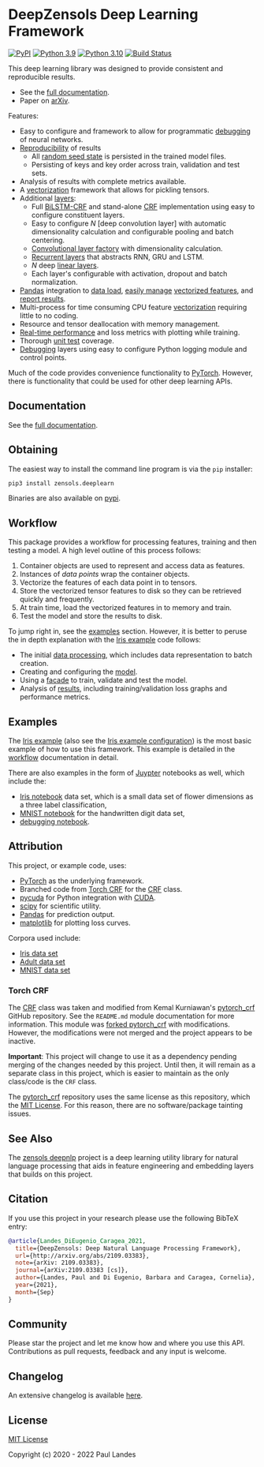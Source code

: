 # DeepZensols Deep Learning Framework

[![PyPI][pypi-badge]][pypi-link]
[![Python 3.9][python39-badge]][python39-link]
[![Python 3.10][python310-badge]][python310-link]
[![Build Status][build-badge]][build-link]

This deep learning library was designed to provide consistent and reproducible
results.

* See the [full documentation].
* Paper on [arXiv](http://arxiv.org/abs/2109.03383).

Features:
* Easy to configure and framework to allow for programmatic [debugging] of
  neural networks.
* [Reproducibility] of results
  * All [random seed state] is persisted in the trained model files.
  * Persisting of keys and key order across train, validation and test sets.
* Analysis of results with complete metrics available.
* A [vectorization] framework that allows for pickling tensors.
* Additional [layers]:
  * Full [BiLSTM-CRF] and stand-alone [CRF] implementation using easy to
    configure constituent layers.
  * Easy to configure *N* [deep convolution layer] with automatic
    dimensionality calculation and configurable pooling and batch centering.
  * [Convolutional layer factory] with dimensionality calculation.
  * [Recurrent layers] that abstracts RNN, GRU and LSTM.
  * *N* deep [linear layers].
  * Each layer's configurable with activation, dropout and batch normalization.
* [Pandas] integration to [data load], [easily manage] [vectorized features],
  and [report results].
* Multi-process for time consuming CPU feature [vectorization] requiring little
  to no coding.
* Resource and tensor deallocation with memory management.
* [Real-time performance] and loss metrics with plotting while training.
* Thorough [unit test] coverage.
* [Debugging] layers using easy to configure Python logging module and control
  points.

Much of the code provides convenience functionality to [PyTorch].  However,
there is functionality that could be used for other deep learning APIs.


## Documentation

See the [full documentation].


## Obtaining

The easiest way to install the command line program is via the `pip` installer:
```bash
pip3 install zensols.deeplearn
```

Binaries are also available on [pypi].


## Workflow

This package provides a workflow for processing features, training and then
testing a model.  A high level outline of this process follows:
1. Container objects are used to represent and access data as features.
1. Instances of *data points* wrap the container objects.
1. Vectorize the features of each data point in to tensors.
1. Store the vectorized tensor features to disk so they can be retrieved
   quickly and frequently.
1. At train time, load the vectorized features in to memory and train.
1. Test the model and store the results to disk.

To jump right in, see the [examples](#examples) section.  However, it is better
to peruse the in depth explanation with the [Iris example] code follows:
* The initial [data processing], which includes data representation to batch
  creation.
* Creating and configuring the [model].
* Using a [facade] to train, validate and test the model.
* Analysis of [results], including training/validation loss graphs and
  performance metrics.


## Examples

The [Iris example] (also see the [Iris example configuration]) is the most
basic example of how to use this framework.  This example is detailed in the
[workflow](#workflow) documentation in detail.

There are also examples in the form of [Juypter] notebooks as well, which
include the:
* [Iris notebook] data set, which is a small data set of flower dimensions as a
  three label classification,
* [MNIST notebook] for the handwritten digit data set,
* [debugging notebook].


## Attribution

This project, or example code, uses:
* [PyTorch] as the underlying framework.
* Branched code from [Torch CRF](#torch-crf) for the [CRF] class.
* [pycuda] for Python integration with [CUDA].
* [scipy] for scientific utility.
* [Pandas] for prediction output.
* [matplotlib] for plotting loss curves.

Corpora used include:
* [Iris data set]
* [Adult data set]
* [MNIST data set]


### Torch CRF

The [CRF] class was taken and modified from Kemal Kurniawan's [pytorch_crf]
GitHub repository.  See the `README.md` module documentation for more
information.  This module was [forked pytorch_crf] with modifications.
However, the modifications were not merged and the project appears to be
inactive.

**Important**: This project will change to use it as a dependency pending
merging of the changes needed by this project.  Until then, it will remain as a
separate class in this project, which is easier to maintain as the only
class/code is the `CRF` class.

The [pytorch_crf] repository uses the same license as this repository, which
the [MIT License].  For this reason, there are no software/package tainting
issues.


## See Also

The [zensols deepnlp] project is a deep learning utility library for natural
language processing that aids in feature engineering and embedding layers that
builds on this project.


## Citation

If you use this project in your research please use the following BibTeX entry:
```bibtex
@article{Landes_DiEugenio_Caragea_2021,
  title={DeepZensols: Deep Natural Language Processing Framework},
  url={http://arxiv.org/abs/2109.03383},
  note={arXiv: 2109.03383},
  journal={arXiv:2109.03383 [cs]},
  author={Landes, Paul and Di Eugenio, Barbara and Caragea, Cornelia},
  year={2021},
  month={Sep}
}
```


## Community

Please star the project and let me know how and where you use this API.
Contributions as pull requests, feedback and any input is welcome.


## Changelog

An extensive changelog is available [here](CHANGELOG.md).


## License

[MIT License]

Copyright (c) 2020 - 2022 Paul Landes


<!-- links -->
[pypi]: https://pypi.org/project/zensols.deeplearn/
[pypi-link]: https://pypi.python.org/pypi/zensols.deeplearn
[pypi-badge]: https://img.shields.io/pypi/v/zensols.deeplearn.svg
[python39-badge]: https://img.shields.io/badge/python-3.9-blue.svg
[python39-link]: https://www.python.org/downloads/release/python-390
[python310-badge]: https://img.shields.io/badge/python-3.10-blue.svg
[python310-link]: https://www.python.org/downloads/release/python-310
[build-badge]: https://github.com/plandes/util/workflows/CI/badge.svg
[build-link]: https://github.com/plandes/deeplearn/actions

[MIT License]: LICENSE.md
[PyTorch]: https://pytorch.org
[Juypter]: https://jupyter.org
[pycuda]: https://pypi.org/project/pycuda/
[CUDA]: https://developer.nvidia.com/cuda-toolkit
[scipy]: https://www.scipy.org
[Pandas]: https://pandas.pydata.org
[matplotlib]: https://matplotlib.org

[pytorch_crf]: https://github.com/kmkurn/pytorch-crf
[forked pytorch_crf]: https://github.com/plandes/pytorch-crf
[zensols.deeplearn.layer.CRF]: api/zensols.deeplearn.layer.html#zensols.deeplearn.layer.crf.CRF
[zensols deepnlp]: https://plandes.github.io/deepnlp

[full documentation]: https://plandes.github.io/deeplearn/index.html
[Iris notebook]: https://github.com/plandes/deeplearn/tree/master/notebook/iris.ipynb
[MNIST notebook]: https://github.com/plandes/deeplearn/tree/master/notebook/mnist.ipynb
[debugging notebook]: https://github.com/plandes/deeplearn/tree/master/notebook/debug.ipynb

[model]: https://plandes.github.io/deeplearn/doc/model.html
[facade]: https://plandes.github.io/deeplearn/doc/facade.html
[results]: https://plandes.github.io/deeplearn/doc/results.html
[data processing]: https://plandes.github.io/deeplearn/doc/preprocess.html
[layers]: https://plandes.github.io/deeplearn/doc/layers.html
[reproducibility]: https://plandes.github.io/deeplearn/doc/results.html#reproducibility
[debugging]: https://plandes.github.io/deeplearn/doc/facade.html#debugging-the-model
[random seed state]: api/zensols.deeplearn.html#zensols.deeplearn.torchconfig.TorchConfig.set_random_seed
[Real-time performance]: https://plandes.github.io/deeplearn/doc/results.html#plotting-loss
[Debugging]: https://plandes.github.io/deeplearn/doc/model.html#debugging
[unit test]: https://github.com/plandes/deeplearn/tree/master/test/python
[vectorization]: https://plandes.github.io/deeplearn/doc/preprocess.html#vectorizers
[Iris example]: https://github.com/plandes/deeplearn/blob/master/test/python/iris/model.py
[Iris example configuration]: https://github.com/plandes/deeplearn/blob/master/test-resources/iris

[Iris data set]: https://archive.ics.uci.edu/ml/datasets/iris
[Adult data set]: http://archive.ics.uci.edu/ml/datasets/Adult
[MNIST data set]: http://yann.lecun.com/exdb/mnist/

[data load]: https://plandes.github.io/deeplearn/api/zensols.dataframe.html?highlight=dataframestash#zensols.dataframe.stash.DataframeStash
[easily manage]: https://plandes.github.io/deeplearn/api/zensols.deeplearn.dataframe.html?highlight=dataframefeaturevectorizermanager#zensols.deeplearn.dataframe.vectorize.DataframeFeatureVectorizerManager
[vectorized features]: https://plandes.github.io/deeplearn/api/zensols.deeplearn.vectorize.html?highlight=seriesencodablefeaturevectorizer#zensols.deeplearn.vectorize.vectorizers.OneHotEncodedEncodableFeatureVectorizer
[report results]: https://plandes.github.io/deeplearn/api/zensols.deeplearn.result.html?highlight=modelresultreporter#zensols.deeplearn.result.report.ModelResultReporter

[Convolutional layer factory]: https://plandes.github.io/deeplearn/api/zensols.deeplearn.layer.html#zensols.deeplearn.layer.conv.ConvolutionLayerFactory
[CRF]: https://plandes.github.io/deeplearn/api/zensols.deeplearn.layer.html#zensols.deeplearn.layer.crf.CRF
[BiLSTM-CRF]: https://plandes.github.io/deeplearn/api/zensols.deeplearn.layer.html?highlight=recurrentcrf#zensols.deeplearn.layer.recurcrf.RecurrentCRF
[Recurrent layers]: https://plandes.github.io/deeplearn/api/zensols.deeplearn.layer.html#zensols.deeplearn.layer.recur.RecurrentAggregation
[linear layers]: https://plandes.github.io/deeplearn/api/zensols.deeplearn.layer.html#zensols.deeplearn.layer.linear.DeepLinear
